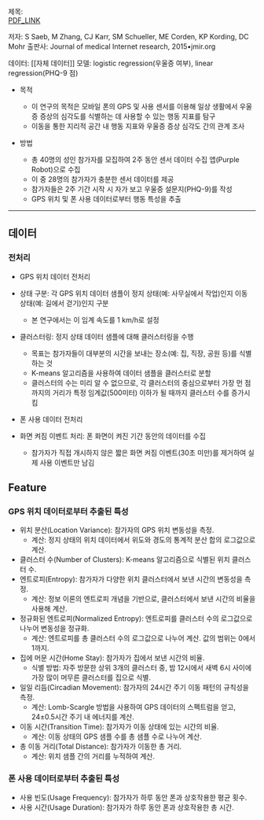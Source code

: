 제목:  
[PDF_LINK](https://www.jmir.org/2015/7/e175)

저자:  S Saeb, M Zhang, CJ Karr, SM Schueller, ME Corden, KP Kording, DC Mohr
출판사: Journal of medical Internet research, 2015•jmir.org

데이터: [[자체 데이터]]
모델:  logistic regression(우울증 여부), linear regression(PHQ-9 점)

- 목적
  - 이 연구의 목적은 모바일 폰의 GPS 및 사용 센서를 이용해 일상 생활에서 우울증 증상의 심각도를 식별하는 데 사용할 수 있는 행동 지표를 탐구
  - 이동을 통한 지리적 공간 내 행동 지표와 우울증 증상 심각도 간의 관계 조사

- 방법
  - 총 40명의 성인 참가자를 모집하여 2주 동안 센서 데이터 수집 앱(Purple Robot)으로 수집
  - 이 중 28명의 참가자가 충분한 센서 데이터를 제공
  - 참가자들은 2주 기간 시작 시 자가 보고 우울증 설문지(PHQ-9)를 작성
  - GPS 위치 및 폰 사용 데이터로부터 행동 특성을 추출
---
## 데이터
### 전처리
- GPS 위치 데이터 전처리
- 상태 구분: 각 GPS 위치 데이터 샘플이 정지 상태(예: 사무실에서 작업)인지 이동 상태(예: 길에서 걷기)인지 구분
  - 본 연구에서는 이 임계 속도를 1 km/h로 설정
- 클러스터링: 정지 상태 데이터 샘플에 대해 클러스터링을 수행
  - 목표는 참가자들이 대부분의 시간을 보내는 장소(예: 집, 직장, 공원 등)를 식별하는 것
  - K-means 알고리즘을 사용하여 데이터 샘플을 클러스터로 분할
  - 클러스터의 수는 미리 알 수 없으므로, 각 클러스터의 중심으로부터 가장 먼 점까지의 거리가 특정 임계값(500미터) 이하가 될 때까지 클러스터 수를 증가시킴

- 폰 사용 데이터 전처리
- 화면 켜짐 이벤트 처리: 폰 화면이 켜진 기간 동안의 데이터를 수집
  - 참가자가 직접 개시하지 않은 짧은 화면 켜짐 이벤트(30초 미만)를 제거하여 실제 사용 이벤트만 남김

## Feature
  ### GPS 위치 데이터로부터 추출된 특성
- 위치 분산(Location Variance): 참가자의 GPS 위치 변동성을 측정.
  - 계산: 정지 상태의 위치 데이터에서 위도와 경도의 통계적 분산 합의 로그값으로 계산.
- 클러스터 수(Number of Clusters): K-means 알고리즘으로 식별된 위치 클러스터 수.
- 엔트로피(Entropy): 참가자가 다양한 위치 클러스터에서 보낸 시간의 변동성을 측정.
  - 계산: 정보 이론의 엔트로피 개념을 기반으로, 클러스터에서 보낸 시간의 비율을 사용해 계산.
- 정규화된 엔트로피(Normalized Entropy): 엔트로피를 클러스터 수의 로그값으로 나누어 변동성을 정규화.
  - 계산: 엔트로피를 총 클러스터 수의 로그값으로 나누어 계산. 값의 범위는 0에서 1까지.
- 집에 머문 시간(Home Stay): 참가자가 집에서 보낸 시간의 비율.
  - 식별 방법: 자주 방문한 상위 3개의 클러스터 중, 밤 12시에서 새벽 6시 사이에 가장 많이 머무른 클러스터를 집으로 식별.
- 일일 리듬(Circadian Movement): 참가자의 24시간 주기 이동 패턴의 규칙성을 측정.
  - 계산: Lomb-Scargle 방법을 사용하여 GPS 데이터의 스펙트럼을 얻고, 24±0.5시간 주기 내 에너지를 계산.
- 이동 시간(Transition Time): 참가자가 이동 상태에 있는 시간의 비율.
  - 계산: 이동 상태의 GPS 샘플 수를 총 샘플 수로 나누어 계산.
- 총 이동 거리(Total Distance): 참가자가 이동한 총 거리.
  - 계산: 위치 샘플 간의 거리를 누적하여 계산.
### 폰 사용 데이터로부터 추출된 특성
- 사용 빈도(Usage Frequency): 참가자가 하루 동안 폰과 상호작용한 평균 횟수.
- 사용 시간(Usage Duration): 참가자가 하루 동안 폰과 상호작용한 총 시간.
